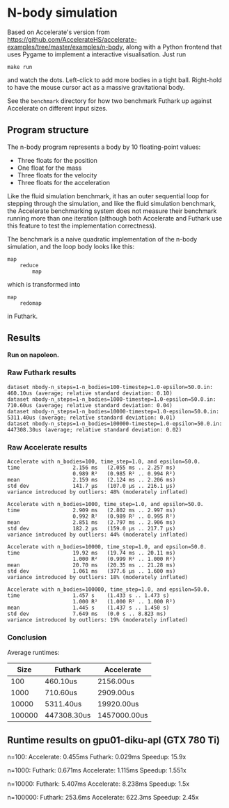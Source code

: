 # N-body simulation

Based on Accelerate's version from
https://github.com/AccelerateHS/accelerate-examples/tree/master/examples/n-body,
along with a Python frontend that uses Pygame to implement a
interactive visualisation.  Just run

    make run

and watch the dots.  Left-click to add more bodies in a tight ball.
Right-hold to have the mouse cursor act as a massive gravitational
body.

See the `benchmark` directory for how two benchmark Futhark up against
Accelerate on different input sizes.


## Program structure

The n-body program represents a body by 10 floating-point values:

  + Three floats for the position
  + One float for the mass
  + Three floats for the velocity
  + Three floats for the acceleration

Like the fluid simulation benchmark, it has an outer sequential loop for
stepping through the simulation, and like the fluid simulation benchmark, the
Accelerate benchmarking system does not measure their benchmark running more
than one iteration (although both Accelerate and Futhark use this feature to
test the implementation correctness).

The benchmark is a naive quadratic implementation of the n-body simulation, and
the loop body looks like this:

```
map
    reduce
        map
```

which is transformed into

```
map
    redomap
```

in Futhark.


## Results

**Run on napoleon.**

### Raw Futhark results

```
dataset nbody-n_steps=1-n_bodies=100-timestep=1.0-epsilon=50.0.in: 460.10us (average; relative standard deviation: 0.10)
dataset nbody-n_steps=1-n_bodies=1000-timestep=1.0-epsilon=50.0.in: 710.60us (average; relative standard deviation: 0.04)
dataset nbody-n_steps=1-n_bodies=10000-timestep=1.0-epsilon=50.0.in: 5311.40us (average; relative standard deviation: 0.01)
dataset nbody-n_steps=1-n_bodies=100000-timestep=1.0-epsilon=50.0.in: 447308.30us (average; relative standard deviation: 0.02)
```


### Raw Accelerate results

```
Accelerate with n_bodies=100, time_step=1.0, and epsilon=50.0.
time                 2.156 ms   (2.055 ms .. 2.257 ms)
                     0.989 R²   (0.985 R² .. 0.994 R²)
mean                 2.159 ms   (2.124 ms .. 2.206 ms)
std dev              141.7 μs   (107.0 μs .. 216.1 μs)
variance introduced by outliers: 48% (moderately inflated)

Accelerate with n_bodies=1000, time_step=1.0, and epsilon=50.0.
time                 2.909 ms   (2.802 ms .. 2.997 ms)
                     0.992 R²   (0.989 R² .. 0.995 R²)
mean                 2.851 ms   (2.797 ms .. 2.906 ms)
std dev              182.2 μs   (159.0 μs .. 217.7 μs)
variance introduced by outliers: 44% (moderately inflated)

Accelerate with n_bodies=10000, time_step=1.0, and epsilon=50.0.
time                 19.92 ms   (19.74 ms .. 20.11 ms)
                     1.000 R²   (0.999 R² .. 1.000 R²)
mean                 20.70 ms   (20.35 ms .. 21.28 ms)
std dev              1.061 ms   (377.6 μs .. 1.600 ms)
variance introduced by outliers: 18% (moderately inflated)

Accelerate with n_bodies=100000, time_step=1.0, and epsilon=50.0.
time                 1.457 s    (1.433 s .. 1.473 s)
                     1.000 R²   (1.000 R² .. 1.000 R²)
mean                 1.445 s    (1.437 s .. 1.450 s)
std dev              7.649 ms   (0.0 s .. 8.823 ms)
variance introduced by outliers: 19% (moderately inflated)
```

### Conclusion

Average runtimes:

| Size   | Futhark | Accelerate |
| ------ | ------- | ---------- |
| 100    | 460.10us | 2156.00us |
| 1000   | 710.60us | 2909.00us |
| 10000  | 5311.40us | 19920.00us |
| 100000 | 447308.30us | 1457000.00us |

## Runtime results on gpu01-diku-apl (GTX 780 Ti)

  n=100:
    Accelerate: 0.455ms
    Futhark:    0.029ms
    Speedup:     15.9x

  n=1000:
    Futhark:    0.671ms
    Accelerate: 1.115ms
    Speedup:     1.551x

  n=10000:
    Futhark:    5.407ms
    Accelerate: 8.238ms
    Speedup:    1.5x

  n=100000:
    Futhark:    253.6ms
    Accelerate: 622.3ms
    Speedup:    2.45x
